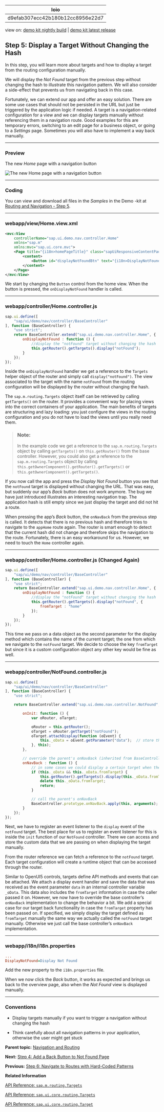 <!-- loiod9efab307ecc42b180b12cc8956e22d7 -->

| loio |
| -----|
| d9efab307ecc42b180b12cc8956e22d7 |

<div id="loio">

view on: [demo kit nightly build](https://openui5nightly.hana.ondemand.com/#/topic/d9efab307ecc42b180b12cc8956e22d7) | [demo kit latest release](https://openui5.hana.ondemand.com/#/topic/d9efab307ecc42b180b12cc8956e22d7)</div>

## Step 5: Display a Target Without Changing the Hash

In this step, you will learn more about targets and how to display a target from the routing configuration manually.

We will display the *Not Found* target from the previous step without changing the hash to illustrate this navigation pattern. We will also consider a side-effect that prevents us from navigating back in this case.

Fortunately, we can extend our app and offer an easy solution. There are some use cases that should not be persisted in the URL but just be triggered by the application logic if needed. A target is a navigation-related configuration for a view and we can display targets manually without referencing them in a navigation route. Good examples for this are temporary errors, switching to an edit page for a business object, or going to a *Settings* page. Sometimes you will also have to implement a way back manually.

***

### Preview

   
  
<a name="loiod9efab307ecc42b180b12cc8956e22d7__fig_r1j_pst_mr"/>The new *Home* page with a navigation button

 ![](images/loio64fc7de39bed41d48d01e08244f201ab_LowRes.png "The new Home page with a navigation button") 

***

### Coding

You can view and download all files in the *Samples* in the Demo -kit at [Routing and Navigation - Step 5](https://openui5.hana.ondemand.com/explored.html#/sample/sap.ui.core.tutorial.navigation.05/preview).

***

### webapp/view/Home.view.xml

```xml
<mvc:View
	controllerName="sap.ui.demo.nav.controller.Home"
	xmlns="sap.m"
	xmlns:mvc="sap.ui.core.mvc">
	<Page title="{i18n>homePageTitle}" class="sapUiResponsiveContentPadding">
		<content>
			<Button id="displayNotFoundBtn" text="{i18n>DisplayNotFound}" press=".onDisplayNotFound" class="sapUiTinyMarginEnd"/>
		</content>
	</Page>
</mvc:View>
```

We start by changing the `Button` control from the home view. When the button is pressed, the `onDisplayNotFound` handler is called.

***

### webapp/controller/Home.controller.js

```js
sap.ui.define([
	"sap/ui/demo/nav/controller/BaseController"
], function (BaseController) {
	"use strict";
	return BaseController.extend("sap.ui.demo.nav.controller.Home", {
		onDisplayNotFound : function () {
			//display the "notFound" target without changing the hash
			this.getRouter().getTargets().display("notFound");
		}
	});
});
```

Inside the `onDisplayNotFound` handler we get a reference to the `Targets` helper object of the router and simply call `display("notFound")`. The view associated to the target with the name `notFound` from the routing configuration will be displayed by the router without changing the hash.

The `sap.m.routing.Targets` object itself can be retrieved by calling `getTargets()` on the router. It provides a convenient way for placing views into the correct containers of your application. The main benefits of targets are structuring and lazy loading: you just configure the views in the routing configuration and you do not have to load the views until you really need them.

> ### Note:  
> In the example code we get a reference to the `sap.m.routing.Targets` object by calling `getTargets()` on `this.getRouter()` from the base controller. However, you could also get a reference to the `sap.m.routing.Targets` object by calling `this.getOwnerComponent().getRouter().getTargets()` or `this.getOwnerComponent().getTargets()`.

If you now call the app and press the *Display Not Found* button you see that the `notFound` target is displayed without changing the URL. That was easy, but suddenly our app’s *Back* button does not work anymore. The bug we have just introduced illustrates an interesting navigation trap. The application hash is still empty since we just display the target and did not hit a route.

When pressing the app’s *Back* button, the `onNavBack` from the previous step is called. It detects that there is no previous hash and therefore tries to navigate to the `appHome` route again. The router is smart enough to detect that the current hash did not change and therefore skips the navigation to the route. Fortunately, there is an easy workaround for us. However, we need to touch the `Home` controller again.

***

### webapp/controller/Home.controller.js \(Changed Again\)

```js
sap.ui.define([
	"sap/ui/demo/nav/controller/BaseController"
], function (BaseController) {
	"use strict";
	return BaseController.extend("sap.ui.demo.nav.controller.Home", {
		onDisplayNotFound : function () {
			//display the "notFound" target without changing the hash
			this.getRouter().getTargets().display("notFound", {
				fromTarget : "home"
			});
		}
	});
});

```

This time we pass on a data object as the second parameter for the display method which contains the name of the current target; the one from which we navigate to the `notFound` target. We decide to choose the key `fromTarget` but since it is a custom configuration object any other key would be fine as well.

***

### webapp/controller/NotFound.controller.js

```js
sap.ui.define([
	"sap/ui/demo/nav/controller/BaseController"
], function (BaseController) {
	"use strict";

	return BaseController.extend("sap.ui.demo.nav.controller.NotFound", {

		onInit: function () {
			var oRouter, oTarget;

			oRouter = this.getRouter();
			oTarget = oRouter.getTarget("notFound");
			oTarget.attachDisplay(function (oEvent) {
				this._oData = oEvent.getParameter("data");	// store the data
			}, this);
		},

		// override the parent's onNavBack (inherited from BaseController)
		onNavBack : function () {
			// in some cases we could display a certain target when the back button is pressed
			if (this._oData && this._oData.fromTarget) {
				this.getRouter().getTargets().display(this._oData.fromTarget);
				delete this._oData.fromTarget;
				return;
			}

			// call the parent's onNavBack
			BaseController.prototype.onNavBack.apply(this, arguments);
		}
	});
});
```

Next, we have to register an event listener to the `display` event of the `notFound` target. The best place for us to register an event listener for this is inside the `init` function of our `NotFound` controller. There we can access and store the custom data that we are passing on when displaying the target manually.

From the router reference we can fetch a reference to the `notFound` target. Each target configuration will create a runtime object that can be accessed through the router.

Similar to OpenUI5 controls, targets define API methods and events that can be attached. We attach a display event handler and save the data that was received as the event parameter `data` in an internal controller variable `_oData`. This data also includes the `fromTarget` information in case the caller passed it on. However, we now have to override the base controller’s `onNavBack` implementation to change the behavior a bit. We add a special case for our target back functionality in case the `fromTarget` property has been passed on. If specified, we simply display the target defined as `fromTarget` manually the same way we actually called the `notFound` target manually. Otherwise we just call the base controller’s `onNavBack` implementation.

***

### webapp/i18n/i18n.properties

```ini
...
DisplayNotFound=Display Not Found
```

Add the new property to the `i18n.properties` file.

When we now click the *Back* button, it works as expected and brings us back to the overview page, also when the *Not Found* view is displayed manually.

***

### Conventions

-   Display targets manually if you want to trigger a navigation without changing the hash

-   Think carefully about all navigation patterns in your application, otherwise the user might get stuck


**Parent topic:** [Navigation and Routing](Navigation_and_Routing_1b6dcd3.md "OpenUI5 comes with a powerful routing API that helps you control the state of your application efficiently. This tutorial will illustrate all major features and APIs related to navigation and routing in OpenUI5 apps by creating a simple and easy to understand mobile app. It represents a set of best practices for applying the navigation and routing features of OpenUI5 to your applications.")

**Next:** [Step 4: Add a Back Button to Not Found Page](Step_4_Add_a_Back_Button_to_Not_Found_Page_66670b0.md "When we are on the Not Found page because of an invalid hash, we want to get back to our app to select another page. Therefore, we will add a Back button to the Not Found view and make sure that the user gets redirected to either the previous page or the overview page when the Back button is pressed.")

**Previous:** [Step 6: Navigate to Routes with Hard-Coded Patterns](Step_6_Navigate_to_Routes_with_Hard_Coded_Patterns_782aac0.md "In this step, we'll create a second button on the home page, with which we can navigate to a simple list of employees. This example illustrates how to navigate to a route that has a hard-coded pattern.")

**Related Information**  


[API Reference: `sap.m.routing.Targets`](https://openui5.hana.ondemand.com/#docs/api/symbols/sap.m.routing.Targets.html)

[API Reference: `sap.ui.core.routing.Targets`](https://openui5.hana.ondemand.com/#docs/api/symbols/sap.ui.core.routing.Targets.html)

[API Reference: `sap.ui.core.routing.Target`](https://openui5.hana.ondemand.com/#docs/api/symbols/sap.ui.core.routing.Target.html)

